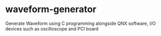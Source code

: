 # waveform-generator
Generate Waveform using C programming alongside QNX software, I/O devices such as oscilloscope and PCI board
